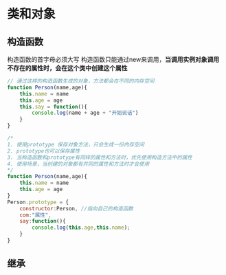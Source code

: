 # 类和对象

## 构造函数
构造函数的首字母必须大写
构造函数只能通过new来调用，**当调用实例对象调用不存在的属性时，会在这个类中创建这个属性**
```javascript
// 通过这样的构造函数生成的对象，方法都会在不同的内存空间
function Person(name,age){
    this.name = name
    this.age = age
    this.say = function(){
        console.log(name + age + "开始说话")
    }
}

/*
1. 使用prototype 保存对象方法，只会生成一份内存空间
2. prototype也可以保存属性
3. 当构造函数和prototype有同样的属性和方法时，优先使用构造方法中的属性
4. 使用场景，当创建的对象都有共同的属性和方法时才会使用
*/
function Person(name,age){
    this.name = name
    this.age = age
}
Person.prototype = {
    constructor:Person, //指向自己的构造函数
    com:"属性",
    say:function(){
        console.log(this.age,this.name);
    }
}
```

## 继承
